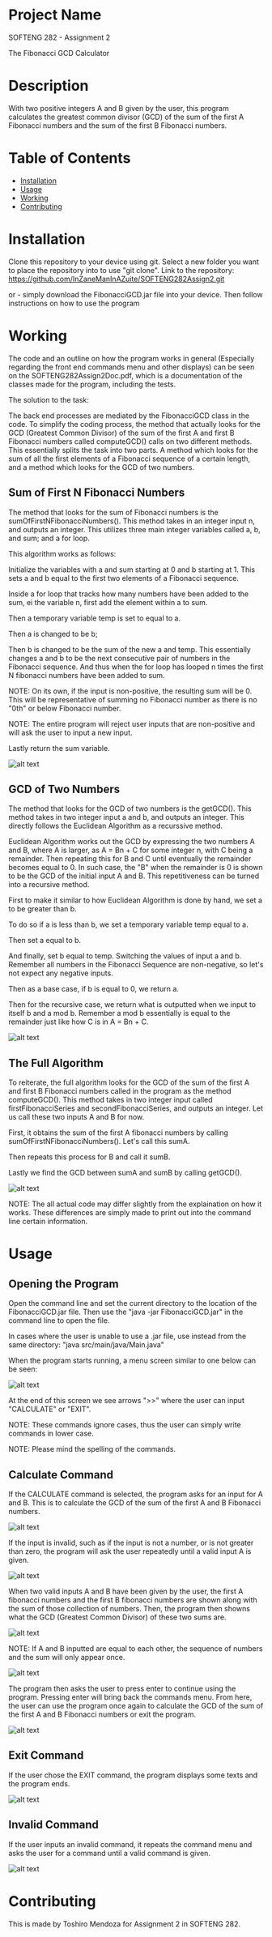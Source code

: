 # Project Name

SOFTENG 282 - Assignment 2

The Fibonacci GCD Calculator

# Description

With two positive integers A and B given by the user, this program calculates the greatest 
common divisor (GCD) of the sum of the first A Fibonacci numbers and the sum of the first B 
Fibonacci numbers. 

# Table of Contents

- [Installation](#installation)
- [Usage](#usage)
- [Working](#working)
- [Contributing](#contributing)

# Installation

Clone this repository to your device using git. Select a new folder you want to place the
repository into to use "git clone". 
Link to the repository: https://github.com/InZaneManInAZuite/SOFTENG282Assign2.git

or - simply download the FibonacciGCD.jar file into your device. Then follow instructions
on how to use the program

# Working

The code and an outline on how the program works in general (Especially regarding the 
front end commands menu and other displays) can be seen on the SOFTENG282Assign2Doc.pdf, 
which is a documentation of the classes made for the program, including the tests.

The solution to the task:

The back end processes are mediated by the FibonacciGCD class in the code. To simplify the
coding process, the method that actually looks for the GCD (Greatest Common Divisor) of the 
sum of the first A and first B Fibonacci numbers called computeGCD() calls on two different 
methods. This essentially splits the task into two parts. A method which looks for the sum
of all the first elements of a Fibonacci sequence of a certain length, and a method which 
looks for the GCD of two numbers.

## Sum of First N Fibonacci Numbers

The method that looks for the sum of Fibonacci numbers is the sumOfFirstNFibonacciNumbers().
This method takes in an integer input n, and outputs an integer. This utilizes three main 
integer variables called a, b, and sum; and a for loop.

This algorithm works as follows:

Initialize the variables with a and sum starting at 0 and b starting at 1. This sets a and b
equal to the first two elements of a Fibonacci sequence.

Inside a for loop that tracks how many numbers have been added to the sum, ei the variable n,
first add the element within a to sum. 

Then a temporary variable temp is set to equal to a.

Then a is changed to be b;

Then b is changed to be the sum of the new a and temp. This essentially changes a and b to be
the next consecutive pair of numbers in the Fibonacci sequence. And thus when the for loop has 
looped n times the first N fibonacci numbers have been added to sum.

NOTE: On its own, if the input is non-positive, the resulting sum will be 0. This will be 
representative of summing no Fibonacci number as there is no "0th" or below Fibonacci number.

NOTE: The entire program will reject user inputs that are non-positive and will ask the user to
input a new input.

Lastly return the sum variable.

![alt text](/images/work1.png)

## GCD of Two Numbers

The method that looks for the GCD of two numbers is the getGCD(). This method takes in two integer 
input a and b, and outputs an integer. This directly follows the Euclidean Algorithm as a recurssive
method.

Euclidean Algorithm works out the GCD by expressing the two numbers A and B, where A is larger, as 
A = Bn + C for some integer n, with C being a remainder. Then repeating this for B and C until 
eventually the remainder becomes equal to 0. In such case, the "B" when the remainder is 0 is shown 
to be the GCD of the initial input A and B. This repetitiveness can be turned into a recursive method.

First to make it similar to how Euclidean Algorithm is done by hand, we set a to be greater than b. 

To do so if a is less than b, we set a temporary variable temp equal to a. 

Then set a equal to b. 

And finally, set b equal to temp. Switching the values of input a and b. Remember all numbers in the 
Fibonacci Sequence are non-negative, so let's not expect any negative inputs.

Then as a base case, if b is equal to 0, we return a.

Then for the recursive case, we return what is outputted when we input to itself b and a mod b. Remember
a mod b essentially is equal to the remainder just like how C is in A = Bn + C.

![alt text](/images/work2.png)

## The Full Algorithm

To reiterate, the full algorithm looks for the GCD of the sum of the first A and first B Fibonacci 
numbers called in the program as the method computeGCD(). This method takes in two integer input called 
firstFibonacciSeries and secondFibonacciSeries, and outputs an integer. Let us call these two inputs
A and B for now.

First, it obtains the sum of the first A fibonacci numbers by calling sumOfFirstNFibonacciNumbers().
Let's call this sumA.

Then repeats this process for B and call it sumB.

Lastly we find the GCD between sumA and sumB by calling getGCD().

![alt text](/images/work3.png)

NOTE: The all actual code may differ slightly from the explaination on how it works. These differences are
simply made to print out into the command line certain information.

# Usage

## Opening the Program

Open the command line and set the current directory to the location of the FibonacciGCD.jar
file. Then use the "java -jar FibonacciGCD.jar" in the command line to open the file.

In cases where the user is unable to use a .jar file, use instead from the same directory: 
"java src/main/java/Main.java"

When the program starts running, a menu screen similar to one below can be seen:

![alt text](/images/image1.png)

At the end of this screen we see arrows ">>" where the user can input "CALCULATE" or "EXIT". 

NOTE: These commands ignore cases, thus the user can simply write commands in lower case.

NOTE: Please mind the spelling of the commands.

## Calculate Command

If the CALCULATE command is selected, the program asks for an input for A and B. This is to
calculate the GCD of the sum of the first A and B Fibonacci numbers.

![alt text](/images/image2.png)

If the input is invalid, such as if the input is not a number, or is not greater than zero,
the program will ask the user repeatedly until a valid input A is given.

![alt text](/images/image3.png)

When two valid inputs A and B have been given by the user, the first A fibonacci numbers and 
the first B fibonacci numbers are shown along with the sum of those collection of numbers.
Then, the program then showns what the GCD (Greatest Common Divisor) of these two sums are.

![alt text](/images/image4.png)

NOTE: If A and B inputted are equal to each other, the sequence of numbers and the sum will
only appear once.

![alt text](/images/image5.png)

The program then asks the user to press enter to continue using the program. Pressing enter
will bring back the commands menu. From here, the user can use the program once again to
calculate the GCD of the sum of the first A and B Fibonacci numbers or exit the program.

![alt text](/images/image6.png)

## Exit Command

If the user chose the EXIT command, the program displays some texts and the program ends.

![alt text](/images/image7.png)

## Invalid Command

If the user inputs an invalid command, it repeats the command menu and asks the user for a
command until a valid command is given.

![alt text](/images/image8.png)


# Contributing

This is made by Toshiro Mendoza for Assignment 2 in SOFTENG 282.
